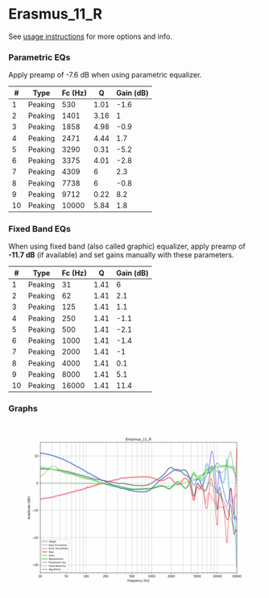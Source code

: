 # Erasmus_11_R
See [usage instructions](https://github.com/jaakkopasanen/AutoEq#usage) for more options and info.

### Parametric EQs
Apply preamp of -7.6 dB when using parametric equalizer.

|   # | Type    |   Fc (Hz) |    Q |   Gain (dB) |
|-----|---------|-----------|------|-------------|
|   1 | Peaking |       530 | 1.01 |        -1.6 |
|   2 | Peaking |      1401 | 3.16 |         1   |
|   3 | Peaking |      1858 | 4.98 |        -0.9 |
|   4 | Peaking |      2471 | 4.44 |         1.7 |
|   5 | Peaking |      3290 | 0.31 |        -5.2 |
|   6 | Peaking |      3375 | 4.01 |        -2.8 |
|   7 | Peaking |      4309 | 6    |         2.3 |
|   8 | Peaking |      7738 | 6    |        -0.8 |
|   9 | Peaking |      9712 | 0.22 |         8.2 |
|  10 | Peaking |     10000 | 5.84 |         1.8 |

### Fixed Band EQs
When using fixed band (also called graphic) equalizer, apply preamp of **-11.7 dB** (if available) and set gains manually with these parameters.

|   # | Type    |   Fc (Hz) |    Q |   Gain (dB) |
|-----|---------|-----------|------|-------------|
|   1 | Peaking |        31 | 1.41 |         6   |
|   2 | Peaking |        62 | 1.41 |         2.1 |
|   3 | Peaking |       125 | 1.41 |         1.1 |
|   4 | Peaking |       250 | 1.41 |        -1.1 |
|   5 | Peaking |       500 | 1.41 |        -2.1 |
|   6 | Peaking |      1000 | 1.41 |        -1.4 |
|   7 | Peaking |      2000 | 1.41 |        -1   |
|   8 | Peaking |      4000 | 1.41 |         0.1 |
|   9 | Peaking |      8000 | 1.41 |         5.1 |
|  10 | Peaking |     16000 | 1.41 |        11.4 |

### Graphs
![](./Erasmus_11_R.png)
